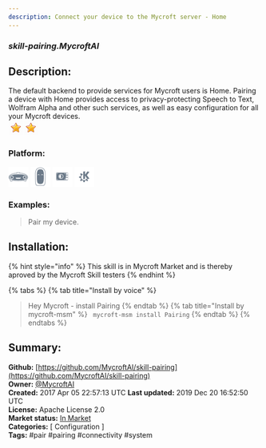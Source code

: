 ```yaml
---
description: Connect your device to the Mycroft server - Home
---
```


### _skill-pairing.MycroftAI_  
## Description:  
The default backend to provide services for Mycroft users is
Home.  Pairing a device with Home provides access
to privacy-protecting Speech to Text, Wolfram Alpha and other such services,
as well as easy configuration for all your Mycroft devices.  
![](../.gitbook/assets/star.png)![](../.gitbook/assets/star.png)  
  
### Platform:  
 ![Mark I](../.gitbook/assets/mark-1-icon.png)  ![Mark II](../.gitbook/assets/mark-2-icon.png)  ![Picroft](../.gitbook/assets/picroft-icon.png)  ![plasmoid](../.gitbook/assets/kde.png)   
### Examples:  
> Pair my device.  
  
## Installation:  
{% hint style="info" %}
This skill is in Mycroft Market and is thereby aproved by the Mycroft Skill testers
{% endhint %}
    
{% tabs %}
{% tab title="Install by voice" %}
> Hey Mycroft - install Pairing
{% endtab %}
  {% tab title="Install by mycroft-msm" %}
``` mycroft-msm install Pairing```
{% endtab %}
  {% endtabs %}
    
## Summary:  
**Github:** [https://github.com/MycroftAI/skill-pairing](https://github.com/MycroftAI/skill-pairing)  
**Owner:** [@MycroftAI](https://github.com/MycroftAI)  
**Created:** 2017 Apr 05 22:57:13 UTC  **Last updated:** 2019 Dec 20 16:52:50 UTC  
**License:** Apache License 2.0  
**Market status:** [In Market](https://market.mycroft.ai/skill/mycroft-pairing)  
**Categories:** [ Configuration ]   
**Tags:** \#pair \#pairing \#connectivity \#system   
